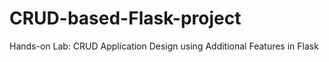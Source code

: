 # CRUD-based-Flask-project
Hands-on Lab: CRUD Application Design using Additional Features in Flask
